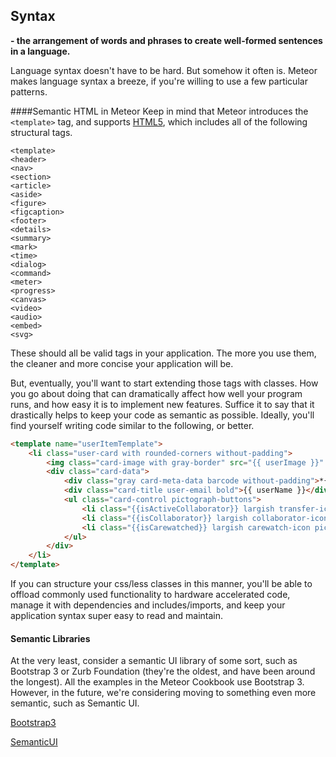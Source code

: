 ## Syntax
**- the arrangement of words and phrases to create well-formed sentences in a language.**

Language syntax doesn't have to be hard.  But somehow it often is.  Meteor makes language syntax a breeze, if you're willing to use a few particular patterns.

####Semantic HTML in Meteor
Keep in mind that Meteor introduces the ``<template>`` tag, and supports [HTML5](http://www.w3schools.com/html/html5_semantic_elements.asp), which includes all of the following structural tags.

    <template>
    <header>
    <nav>
    <section>
    <article>
    <aside>
    <figure>
    <figcaption>
    <footer>
    <details>
    <summary>
    <mark>
    <time>
    <dialog>
    <command>
    <meter>
    <progress>
    <canvas>
    <video>
    <audio>
    <embed>
    <svg>

These should all be valid tags in your application.  The more you use them, the cleaner and more concise your application will be.

But, eventually, you'll want to start extending those tags with classes.  How you go about doing that can dramatically affect how well your program runs, and how easy it is to implement new features. Suffice it to say that it drastically helps to keep your code as semantic as possible.  Ideally, you'll find yourself writing code similar to the following, or better.

````html
<template name="userItemTemplate">
    <li class="user-card with rounded-corners without-padding">
        <img class="card-image with gray-border" src="{{ userImage }}" />
        <div class="card-data">
            <div class="gray card-meta-data barcode without-padding">*{{ _id }}*</div>
            <div class="card-title user-email bold">{{ userName }}</div>
            <ul class="card-control pictograph-buttons">
                <li class="{{isActiveCollaborator}} largish transfer-icon pictograph">o</li>
                <li class="{{isCollaborator}} largish collaborator-icon pictograph">a</li>
                <li class="{{isCarewatched}} largish carewatch-icon pictograph">j</li>
            </ul>
        </div>
    </li>
</template>
````

If you can structure your css/less classes in this manner, you'll be able to offload commonly used functionality to hardware accelerated code, manage it with dependencies and includes/imports, and keep your application syntax super easy to read and maintain.


#### Semantic Libraries
At the very least, consider a semantic UI library of some sort, such as Bootstrap 3 or Zurb Foundation (they're the oldest, and have been around the longest).  All the examples in the Meteor Cookbook use Bootstrap 3.  However, in the future, we're considering moving to something even more semantic, such as Semantic UI.

[Bootstrap3](http://getbootstrap.com/)

[SemanticUI](http://semantic-ui.com/)

